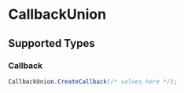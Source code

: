 # CallbackUnion


## Supported Types

### Callback

```csharp
CallbackUnion.CreateCallback(/* values here */);
```
